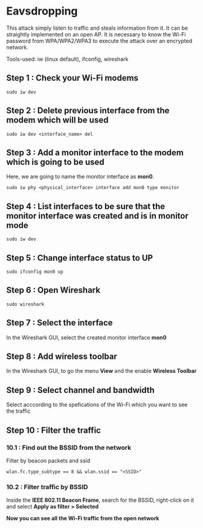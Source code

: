 # Eavsdropping
This attack simply listen to traffic and steals information from it. It can be straightly implemented on an open AP. It is necessary to know the Wi-Fi password from WPA/WPA2/WPA3 to execute the attack over an encrypted network.

Tools-used: iw (linux default), ifconfig, wireshark 
## Step 1 : Check your Wi-Fi modems

```
sudo iw dev
```

## Step 2 : Delete previous interface from the modem which will be used
```
sudo iw dev <interface_name> del
```

## Step 3 :  Add a monitor interface to the modem which is going to be used
Here, we are going to name the monitor interface as **mon0**.

```
sudo iw phy <physical_interface> interface add mon0 type monitor
```

## Step 4 : List interfaces to be sure that the monitor interface was created and is in monitor mode
```
sudo iw dev
```

## Step 5 : Change interface status to UP
```
sudo ifconfig mon0 up
```

## Step 6 : Open Wireshark
```
sudo wireshark
```


## Step 7 : Select the interface
In the Wireshark GUI, select the created monitor interface **mon0**

## Step 8 : Add wireless toolbar
In the Wireshark GUI, to go the menu **View** and the enable **Wireless Toolbar**

## Step 9 : Select channel and bandwidth
Select acccording to the spefications of the Wi-Fi which you want to see the traffic

## Step 10 : Filter the traffic
### 10.1 : Find out the BSSID from the network
Filter by beacon packets and ssid

```
wlan.fc.type_subtype == 8 && wlan.ssid == "<SSID>"
```

### 10.2 : Filter traffic by BSSID
Inside the **IEEE 802.11 Beacon Frame**, search for the BSSID, right-click on it and select **Apply as filter > Selected**

**Now you can see all the Wi-Fi traffic from the open network**






